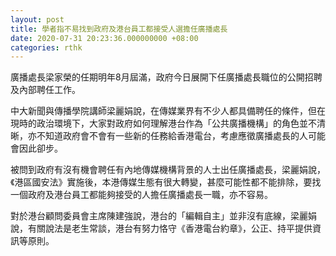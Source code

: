 ```yaml
---
layout: post
title: 學者指不易找到政府及港台員工都接受人選擔任廣播處長
date: 2020-07-31 20:23:36.000000000 +08:00
categories: rthk
---
```


廣播處長梁家榮的任期明年8月屆滿，政府今日展開下任廣播處長職位的公開招聘及內部聘任工作。

中大新聞與傳播學院講師梁麗娟說，在傳媒業界有不少人都具備聘任的條件，但在現時的政治環境下，大家對政府如何理解港台作為「公共廣播機構」的角色並不清晰，亦不知道政府會不會有一些新的任務給香港電台，考慮應徵廣播處長的人可能會因此卻步。

被問到政府有沒有機會聘任有內地傳媒機構背景的人士出任廣播處長，梁麗娟說，《港區國安法》實施後，本港傳媒生態有很大轉變，甚麼可能性都不能排除，要找一個政府及港台員工都能夠接受的人擔任廣播處長一職，亦不容易。

對於港台顧問委員會主席陳建強說，港台的「編輯自主」並非沒有底線，梁麗娟說，有關說法是老生常談，港台有努力恪守《香港電台約章》，公正、持平提供資訊等原則。
